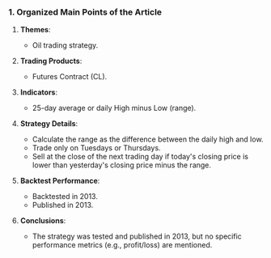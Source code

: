 ### 1. Organized Main Points of the Article

1. **Themes**:
   - Oil trading strategy.

2. **Trading Products**:
   - Futures Contract (CL).

3. **Indicators**:
   - 25-day average or daily High minus Low (range).

4. **Strategy Details**:
   - Calculate the range as the difference between the daily high and low.
   - Trade only on Tuesdays or Thursdays.
   - Sell at the close of the next trading day if today's closing price is lower than yesterday's closing price minus the range.

5. **Backtest Performance**:
   - Backtested in 2013.
   - Published in 2013.

6. **Conclusions**:
   - The strategy was tested and published in 2013, but no specific performance metrics (e.g., profit/loss) are mentioned.
